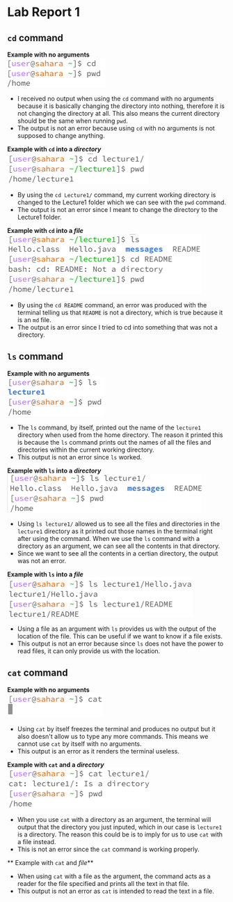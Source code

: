 # **Lab Report 1**

## `cd` command <br/>

**Example with no arguments** <br/>
![Image](images/example1.png) <br/>
- I received no output when using the `cd` command with no arguments because it is basically changing the directory into nothing, therefore it is not changing the directory at all. This also means the current directory should be the same when running `pwd`.<br/>
- The output is not an error because using `cd` with no arguments is not supposed to change anything.

**Example with `cd` into a *directory*** <br/>
![Image](images/example2.png) 
- By using the `cd Lecture1/` command, my current working directory is changed to the Lecture1 folder which we can see with the `pwd` command. <br/>
- The output is not an error since I meant to change the directory to the Lecture1 folder.

**Example with `cd` into a *file*** <br/>
![Image](images/example3.png)
- By using the `cd README` command, an error was produced with the terminal telling us that `README` is not a directory, which is true because it is an `md` file.
- The output is an error since I tried to cd into something that was not a directory.

## `ls` command <br/>

**Example with no arguments** <br/>
![Image](images/example4.png)
- The `ls` command, by itself, printed out the name of the `lecture1` directory when used from the home directory. The reason it printed this is because the `ls` command prints out the names of all the files and directories within the current working directory.
- This output is not an error since `ls` worked. 

**Example with `ls` into a *directory*** <br/>
![Image](images/example5.png)
- Using `ls lecture1/` allowed us to see all the files and directories in the `lecture1` directory as it printed out those names in the terminal right after using the command. When we use the `ls` command with a directory as an argument, we can see all the contents in that directory.
- Since we want to see all the contents in a certian directory, the output was not an error.

**Example with `ls` into a *file*** <br/>
![Image](images/example6.png)
- Using a file as an argument with `ls` provides us with the output of the location of the file. This can be useful if we want to know if a file exists.
- This output is not an error because since `ls` does not have the power to read files, it can only provide us with the location. 

## `cat` command <br/>

**Example with no arguments** <br/>
![Image](images/example7.png)
- Using `cat` by itself freezes the terminal and produces no output but it also doesn't allow us to type any more commands. This means we cannot use `cat` by itself with no arguments.
- This output is an error as it renders the terminal useless.

**Example with `cat` and a *directory*** <br/>
![Image](images/example8.png)
- When you use `cat` with a directory as an argument, the terminal will output that the directory you just inputed, which in our case is `lecture1` is a directory. The reason this could be is to imply for us to use `cat` with a file instead.
- This is not an error since the `cat` command is working properly.

** Example with `cat` and  *file*** <br/>
- When using `cat` with a file as the argument, the command acts as a reader for the file specified and prints all the text in that file.
- This output is not an error as `cat` is intended to read the text in a file. 
